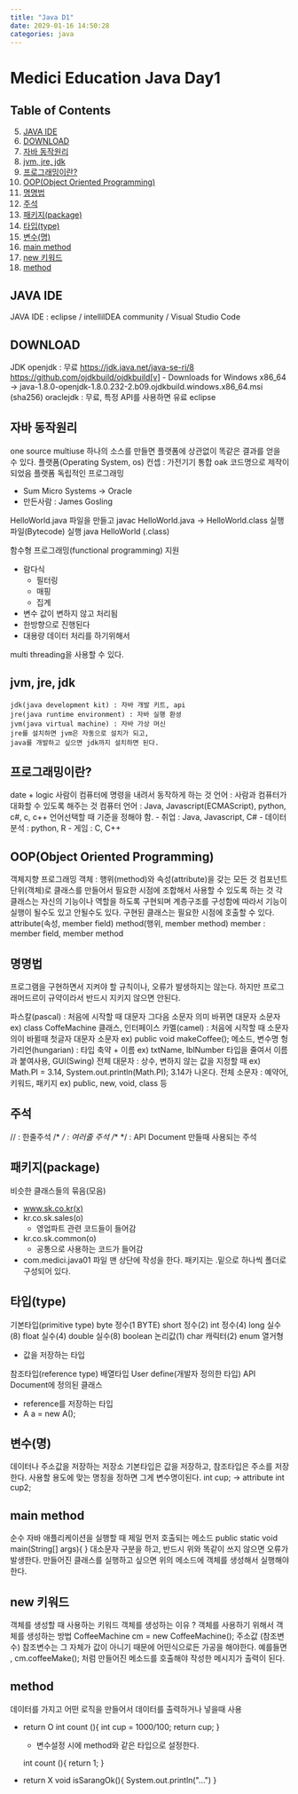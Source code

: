 ```yaml
---
title: "Java D1"
date: 2029-01-16 14:50:28
categories: java
---
```


# Medici Education Java Day1

## Table of Contents
  5. [JAVA IDE](#java-ide)
  6. [DOWNLOAD](#download)
  7. [자바 동작원리](#java-motion)
  8. [jvm, jre, jdk](#jvm-jre-jdk)
  9. [프로그래밍이란?](#programming)
  10. [OOP(Object Oriented Programming)](#oop)
  11. [명명법](#nomenclature)
  12. [주석](#comment)
  13. [패키지(package)](#package)
  14. [타입(type)](#type)
  15. [변수(명)](#parameter)
  16. [main method](#main-method)
  17. [new 키워드](#new)
  18. [method](#method)
  
  
## JAVA IDE
JAVA IDE : eclipse / intelliIDEA community / Visual Studio Code

## DOWNLOAD
JDK
openjdk : 무료
https://jdk.java.net/java-se-ri/8
https://github.com/ojdkbuild/ojdkbuild[v]
	- 	Downloads for Windows x86_64 ->
		java-1.8.0-openjdk-1.8.0.232-2.b09.ojdkbuild.windows.x86_64.msi (sha256)
oraclejdk : 무료, 특정 API를 사용하면 유료
eclipse

## 자바 동작원리
one source multiuse
하나의 소스를 만들면 플랫폼에 상관없이 똑같은 결과를 얻을 수 있다.
플랫폼(Operating System, os)
컨셉 : 가전기기 통합 oak 코드명으로 제작이 되었음
플랫폼 독립적인 프로그래밍
* Sum Micro Systems -> Oracle
* 만든사람 : James Gosling

HelloWorld.java 파일을 만들고
javac HelloWorld.java
  -> HelloWorld.class	실행파일(Bytecode)
실행 java HelloWorld (.class)

함수형 프로그래밍(functional programming) 지원
  - 람다식
    - 필터링
    - 매핑
    - 집계
  - 변수 값이 변하지 않고 처리됨
  - 한방향으로 진행된다
  - 대용량 데이터 처리를 하기위해서

multi threading을 사용할 수 있다.

## jvm, jre, jdk
	jdk(java development kit) : 자바 개발 키트, api
	jre(java runtime environment) : 자바 실행 환셩
	jvm(java virtual machine) : 자바 가상 머신
	jre를 설치하면 jvm은 자동으로 설치가 되고,
	java를 개발하고 싶으면 jdk까지 설치하면 된다.

## 프로그래밍이란?
date + logic
사람이 컴퓨터에 명령을 내려서 동작하게 하는 것
언어 : 사람과 컴퓨터가 대화할 수 있도록 해주는 것
컴퓨터 언어 : Java, Javascript(ECMAScript), python, c#, c, c++
언어선택할 때 기준을 정해야 함.
	- 취업 : Java, Javascript, C#
	- 데이터 분석 : python, R
	- 게임 : C, C++

## OOP(Object Oriented Programming)
객체지향 프로그래밍
객체 : 행위(method)와 속성(attribute)을 갖는 모든 것
컴포넌트단위(객체)로 클래스를 만들어서 필요한 시점에 조합해서
사용할 수 있도록 하는 것
각 클래스는 자신의 기능이나 역할을 하도록 구현되며
계층구조를 구성함에 따라서 기능이 실행이 될수도 있고
안될수도 있다.
구현된 클래스는 필요한 시점에 호출할 수 있다.
attribute(속성, member field)
method(행위, member method)
member : member field, member method

## 명명법
프로그램을 구현하면서 지켜야 할 규칙이나, 오류가 발생하지는 않는다.
하지만 프로그래머드르이 규약이라서 반드시 지키지 않으면 안된다.

파스칼(pascal) : 처음에 시작할 때 대문자 그다음 소문자 의미 바뀌면 대문자 소문자
	ex) class CoffeMachine 클래스, 인터페이스
카멜(camel) : 처음에 시작할 때 소문자 의이 바뀔때 첫글자 대문자 소문자
	ex) public void makeCoffee(); 메소드, 변수명
헝가리언(hungarian) : 타입 축약 + 이름
	ex) txtName, lblNumber 타입을 줄여서 이름과 붙여사용, GUI(Swing)
전체 대문자 : 상수, 변하지 않는 값을 지정할 때
	ex) Math.PI = 3.14, System.out.println(Math.PI); 3.14가 나온다.
전체 소문자 : 예약어, 키워드, 패키지
	ex) public, new, void, class 등 

## 주석
//	: 한줄주석
/* */  	: 여러줄 주석
/** */ 	: API Document 만들때 사용되는 주석

## 패키지(package)
비슷한 클래스들의 묶음(모음)	
  - www.sk.co.kr(x)
  - kr.co.sk.sales(o)
    - 영업파트 관련 코드들이 들어감
  - kr.co.sk.common(o)
    - 공통으로 사용하는 코드가 들어감
  - com.medici.java01
파일 맨 상단에 작성을 한다.
패키지는 .밑으로 하나씩 폴더로 구성되어 있다.

## 타입(type)
기본타입(primitive type)
  byte 		정수(1 BYTE)
  short 	정수(2)
  int 		정수(4)
  long		실수(8)
  float		실수(4)
  double	실수(8)
  boolean	논리값(1)
  char		캐릭터(2)
  enum		열거형
  - 값을 저장하는 타입

참조타입(reference type)
  배열타입
  User define(개발자 정의한 타입)
  API Document에 정의된 클래스
  - reference를 저장하는 타입
  - A a = new A();

## 변수(명)
데이터나 주소값을 저장하는 저장소
기본타입은 값을 저장하고, 참조타입은 주소를 저장한다.
사용할 용도에 맞는 명칭을 정하면 그게 변수명이된다.
int cup; -> attribute
int cup2;

## main method
순수 자바 애플리케이션을 실행할 때 제일 먼저 호출되는 메소드
public static void main(String[] args){
}
대소문자 구분을 하고, 반드시 위와 똑같이 쓰지 않으면 오류가 발생한다.
만들어진 클래스를 실행하고 싶으면 위의 메소드에 객체를 생성해서
실행해야 한다.

## new 키워드
객체를 생성할 때 사용하는 키워드
객체를 생성하는 이유 ? 객체를 사용하기 위해서
객체를 생성하는 방법
CoffeeMachine		cm 	= new CoffeeMachine();
		      주소값
		  (참조변수)
참조변수는 그 자체가 값이 아니기 때문에 어떤식으로든 가공을 해야한다.
예를들면 , cm.coffeeMake(); 처럼 만들어진 메소드를 호출해야
작성한 메시지가 출력이 된다.

## method
데이터를 가지고 어떤 로직을 만들어서 데이터를 출력하거나 넣을때 사용
- return O
	int count (){
		int cup = 1000/100;
		return cup;
	}
	- 변수설정 시에 method와 같은 타입으로 설정한다.

	int count (){
		return 1;
	}
- return X
	void isSarangOk(){
		System.out.println("...")
	}
